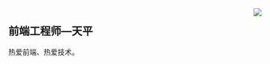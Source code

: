 <img align="right" src="https://count.getloli.com/get/@:donaixiami?theme=rule34">

## 前端工程师—天平

热爱前端、热爱技术。

